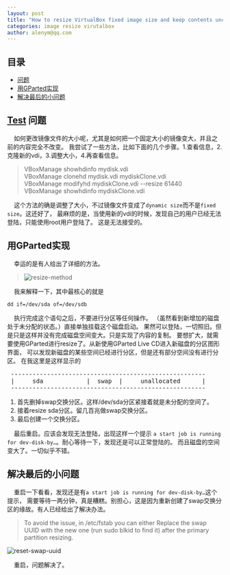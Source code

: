 ```yaml
---
layout: post
title: "How to resize VirtualBox fixed image size and keep contents unchanged ?"
categories: image resize virutalbox
author: alenym@qq.com
---
```

## 目录 ##

- [问题](#hh0) 
- [用GParted实现](#hh1) 
- [解决最后的小问题](#hh2) 


## <a name="hh0" onclick="_hmt.push(['_trackEvent', 'nav', 'click', 'test-ym'])" href="http://threelambda.com" >Test</a> 问题 ##

&nbsp;&nbsp;&nbsp;&nbsp;如何更改镜像文件的大小呢，尤其是如何把一个固定大小的镜像变大，并且之前的内容完全不改变。
我尝试了一些方法，比如下面的几个步骤。1.查看信息，2.克隆新的vdi，3.调整大小，4.再查看信息。

> VBoxManage showhdinfo mydisk.vdi  
> VBoxManage clonehd mydisk.vdi mydiskClone.vdi  
> VBoxManage modifyhd mydiskClone.vdi --resize 61440  
> VBoxManage showhdinfo mydiskClone.vdi

&nbsp;&nbsp;&nbsp;&nbsp;这个方法的确是调整了大小，不过镜像文件变成了`dynamic size`而不是`fixed size`。这还好了，
最麻烦的是，当使用新的vdi的时候，发现自己的用户已经无法登陆，只能使用root用户登陆了。
这是无法接受的。

## <a name="hh1"></a> 用GParted实现 ##

&nbsp;&nbsp;&nbsp;&nbsp;幸运的是有人给出了详细的方法。
> ![resize-method]({{site.url}}/assets/20170710-1.jpg)

&nbsp;&nbsp;&nbsp;&nbsp;我来解释一下，其中最核心的就是

	dd if=/dev/sda of=/dev/sdb

&nbsp;&nbsp;&nbsp;&nbsp;执行完成这个语句之后，不要进行分区等任何操作。
（虽然看到新增加的磁盘处于未分配的状态。）直接单独挂载这个磁盘启动。
果然可以登陆，一切照旧。但是只是这样并没有完成磁盘空间变大。只是实现了内容的复制。
要想扩大，就需要使用GParted进行resize了。从新使用GParted Live CD进入新磁盘的分区图形界面，
可以发现新磁盘的某些空间已经进行分区，但是还有部分空间没有进行分区。
在我这里是这样显示的
<pre>
 ------------------------------------------------------
 |     sda            |  swap  |     unallocated      |   
 ------------------------------------------------------
</pre>

1. 首先删掉swap交换分区。这样/dev/sda分区紧接着就是未分配的空间了。
2. 接着resize sda分区。留几百兆做swap交换分区。
3. 最后创建一个交换分区。

&nbsp;&nbsp;&nbsp;&nbsp;最后重启。应该会发现无法登陆，出现这样一个提示
`a start job is running for dev-disk-by…`。耐心等待一下，发现还是可以正常登陆的。
而且磁盘的空间变大了。一切似乎不错。

## <a name="hh2"></a> 解决最后的小问题 ##

&nbsp;&nbsp;&nbsp;&nbsp;重启一下看看，发现还是有`a start job is running for dev-disk-by…`这个提示，
需要等待一两分钟，真是糟糕。别担心，这是因为重新创建了swap交换分区的缘故。有人已经给出了解决办法。

> To avoid the issue, in /etc/fstab you can either
> Replace the swap UUID with the new one (run sudo blkid to find it) after the primary partition resizing.

![reset-swap-uuid]({{site.url}}/assets/20170710-2.jpg)


&nbsp;&nbsp;&nbsp;&nbsp;重启，问题解决了。
